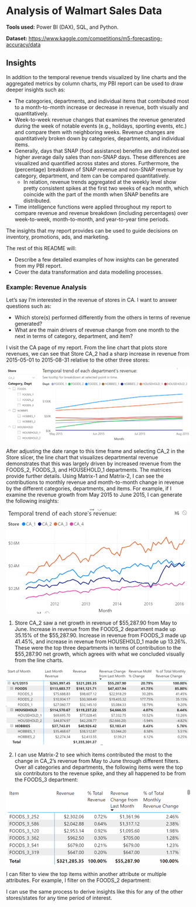 # Analysis of Walmart Sales Data

**Tools used:** Power BI (DAX), SQL, and Python.

**Dataset:** https://www.kaggle.com/competitions/m5-forecasting-accuracy/data

## Insights
In addition to the temporal revenue trends visualized by line charts and the aggregated metrics by column charts, my PBI report can be used to draw deeper insights such as:

- The categories, departments, and individual items that contributed most to a month-to-month increase or decrease in revenue, both visually and quantitatively.
- Week-to-week revenue changes that examines the revenue generated during the week of notable events (e.g., holidays, sporting events, etc.) and compare them with neighboring weeks. Revenue changes are quantitatively broken down by categories, departments, and individual items.
- Generally, days that SNAP (food assistance) benefits are distributed see higher average daily sales than non-SNAP days. These differences are visualized and quantified across states and stores. Furthermore, the (percentage) breakdown of SNAP revenue and non-SNAP revenue by category, department, and item can be compared quantitatively.
  - In relation, revenue trends aggregated at the weekly level show pretty consistent spikes at the first two weeks of each month, which coincide with the part of the month when SNAP benefits are distributed.
- Time intelligence functions were applied throughout my report to compare revenue and revenue breakdown (including percentages) over week-to-week, month-to-month, and year-to-year time periods.

The insights that my report provides can be used to guide decisions on inventory, promotions, ads, and marketing.

The rest of this README will:

- Describe a few detailed examples of how insights can be generated from my PBI report.
- Cover the data transformation and data modelling processes.

### Example: Revenue Analysis

Let’s say I’m interested in the revenue of stores in CA. I want to answer questions such as: 
- Which store(s) performed differently from the others in terms of revenue generated?
- What are the main drivers of revenue change from one month to the next in terms of category, department, and item?

I visit the CA page of my report. From the line chart that plots store revenues, we can see that Store CA_2 had a sharp increase in revenue from 2015-05-01 to 2015-08-31 relative to the other three stores:

![Alt text](images/CA2-dept-rev.png)

After adjusting the date range to this time frame and selecting CA_2 in the Store slicer, the line chart that visualizes departmental revenue demonstrates that this was largely driven by increased revenue from the FOODS_2, FOODS_3, and HOUSEHOLD_1 departments. The matrices provide further details. Using Matrix-1 and Matrix-2, I can see the contributions to monthly revenue and month-to-month change in revenue by the different categories, departments, and items. For example, if I examine the revenue growth from May 2015 to June 2015, I can generate the following insights:

![Alt text](images/CA-stores-rev.png)

1.	Store CA_2 saw a net growth in revenue of $55,287.90 from May to June. Increase in revenue from the FOODS_2 department made up 35.15% of the $55,287.90. Increase in revenue from FOODS_3 made up 41.45%, and increase in revenue from HOUSEHOLD_1 made up 13.26%. These were the top three departments in terms of contribution to the $55,287.90 net growth, which agrees with what we concluded visually from the line charts.

![Alt text](images/CA_2-mtx1.png)

2.	I can use Matrix-2 to see which items contributed the most to the change in CA_2’s revenue from May to June through different filters. Over all categories and departments, the following items were the top six contributors to the revenue spike, and they all happened to be from the FOODS_3 department:

![Alt text](images/CA2-mtx2a.png)

I can filter to view the top items within another attribute or multiple attributes. For example, I filter on the FOODS_2 department:


I can use the same process to derive insights like this for any of the other stores/states for any time period of interest. 




